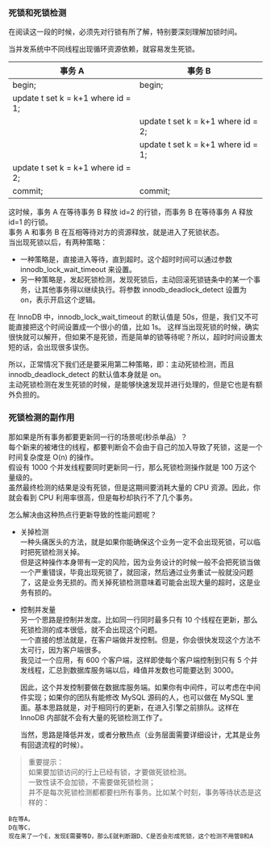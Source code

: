### 死锁和死锁检测

在阅读这一段的时候，必须先对行锁有所了解，特别要深刻理解加锁时间。

当并发系统中不同线程出现循环资源依赖，就容易发生死锁。  

| 事务 A                             | 事务 B                             |
| ---------------------------------- | ---------------------------------- |
| begin;                             | begin;                             |
| update t set k = k+1 where id = 1; | &nbsp;                             |
| &nbsp;                             | update t set k = k+1 where id = 2; |
| &nbsp;                             | update t set k = k+1 where id = 1; |
| update t set k = k+1 where id = 2; | &nbsp;                             |
| commit;                            | commit;                            |


这时候，事务 A 在等待事务 B 释放 id=2 的行锁，而事务 B 在等待事务 A 释放 id=1 的行锁。   
事务 A 和事务 B 在互相等待对方的资源释放，就是进入了死锁状态。  
当出现死锁以后，有两种策略：  

- 一种策略是，直接进入等待，直到超时。这个超时时间可以通过参数 innodb_lock_wait_timeout 来设置。
- 另一种策略是，发起死锁检测，发现死锁后，主动回滚死锁链条中的某一个事务，让其他事务得以继续执行。将参数 innodb_deadlock_detect 设置为 on，表示开启这个逻辑。

在 InnoDB 中，innodb_lock_wait_timeout 的默认值是 50s，但是，我们又不可能直接把这个时间设置成一个很小的值，比如 1s。
这样当出现死锁的时候，确实很快就可以解开，但如果不是死锁，而是简单的锁等待呢？所以，超时时间设置太短的话，会出现很多误伤。  

所以，正常情况下我们还是要采用第二种策略，即：主动死锁检测，而且 innodb_deadlock_detect 的默认值本身就是 on。  
主动死锁检测在发生死锁的时候，是能够快速发现并进行处理的，但是它也是有额外负担的。  

### 死锁检测的副作用

那如果是所有事务都要更新同一行的场景呢(秒杀单品）？  
每个新来的被堵住的线程，都要判断会不会由于自己的加入导致了死锁，这是一个时间复杂度是 O(n) 的操作。  
假设有 1000 个并发线程要同时更新同一行，那么死锁检测操作就是 100 万这个量级的。  
虽然最终检测的结果是没有死锁，但是这期间要消耗大量的 CPU 资源。因此，你就会看到 CPU 利用率很高，但是每秒却执行不了几个事务。  

怎么解决由这种热点行更新导致的性能问题呢？

- 关掉检测  
  一种头痛医头的方法，就是如果你能确保这个业务一定不会出现死锁，可以临时把死锁检测关掉。  
  但是这种操作本身带有一定的风险，因为业务设计的时候一般不会把死锁当做一个严重错误，毕竟出现死锁了，就回滚，然后通过业务重试一般就没问题了，这是业务无损的。而关掉死锁检测意味着可能会出现大量的超时，这是业务有损的。  

- 控制并发量  
  另一个思路是控制并发度。比如同一行同时最多只有 10 个线程在更新，那么死锁检测的成本很低，就不会出现这个问题。  
  一个直接的想法就是，在客户端做并发控制。但是，你会很快发现这个方法不太可行，因为客户端很多。  
  我见过一个应用，有 600 个客户端，这样即使每个客户端控制到只有 5 个并发线程，汇总到数据库服务端以后，峰值并发数也可能要达到 3000。  

  因此，这个并发控制要做在数据库服务端。如果你有中间件，可以考虑在中间件实现；如果你的团队有能修改 MySQL 源码的人，也可以做在 MySQL 里面。基本思路就是，对于相同行的更新，在进入引擎之前排队。这样在 InnoDB 内部就不会有大量的死锁检测工作了。  

  当然，思路是降低并发，或者分散热点（业务层面需要详细设计，尤其是业务有回退流程的时候）。  

>重要提示：  
如果要加锁访问的行上已经有锁，才要做死锁检测。  
一致性读不会加锁，不需要做死锁检测；  
并不是每次死锁检测都都要扫所有事务。比如某个时刻，事务等待状态是这样的：  
```{}
B在等A，
D在等C，
现在来了一个E，发现E需要等D，那么E就判断跟D、C是否会形成死锁，这个检测不用管B和A 
```
